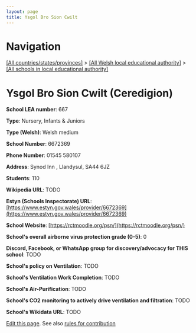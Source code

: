 ```yaml
---
layout: page
title: Ysgol Bro Sion Cwilt
---
```

# Navigation

[[All countries/states/provinces]](../../..) > [[All Welsh local educational authority]](../..) > [[All schools in local educational authority]](..)

# Ysgol Bro Sion Cwilt (Ceredigion)

**School LEA number**: 667

**Type**: Nursery, Infants & Juniors

**Type (Welsh)**: Welsh medium

**School Number**: 6672369

**Phone Number**: 01545 580107

**Address**: Synod Inn , Llandysul, SA44 6JZ

**Students**: 110

**Wikipedia URL**: TODO

**Estyn (Schools Inspectorate) URL**: [https://www.estyn.gov.wales/provider/6672369](https://www.estyn.gov.wales/provider/6672369)

**School Website**: [https://rctmoodle.org/psn/](https://rctmoodle.org/psn/)

**School's overall airborne virus protection grade (0-5)**: 0

**Discord, Facebook, or WhatsApp group for discovery/advocacy for THIS school**: TODO

**School's policy on Ventilation**: TODO

**School's Ventilation Work Completion**: TODO

**School's Air-Purification**: TODO

**School's CO2 monitoring to actively drive ventilation and filtration**: TODO

**School's Wikidata URL**: TODO




[Edit this page](https://github.com/VentilationProject/Wales/edit/prif/./Ceredigion/Ysgol_Bro_Sion_Cwilt.md). See also [rules for contribution](../../../contribution-rules/)